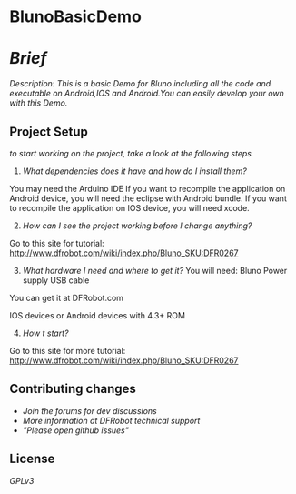BlunoBasicDemo
=======================

# _Brief_


_Description: This is a basic Demo for Bluno including all the code and executable on Android,IOS and Android.You can easily develop your own with this Demo._

## Project Setup

_to start working on the project, take a look at the following steps_ 

1. _What dependencies does it have and how do I install them?_

You may need the Arduino IDE
If you want to recompile the application on Android device, you will need the eclipse with Android bundle.
If you want to recompile the application on IOS device, you will need xcode.

2. _How can I see the project working before I change anything?_

Go to this site for tutorial:
http://www.dfrobot.com/wiki/index.php/Bluno_SKU:DFR0267

3. _What hardware I need and where to get it?_
You will need:
Bluno
Power supply
USB cable

You can get it at
DFRobot.com

IOS devices or Android devices with 4.3+ ROM

4. _How t start?_

Go to this site for more tutorial:
http://www.dfrobot.com/wiki/index.php/Bluno_SKU:DFR0267

## Contributing changes

- _Join the forums for dev discussions_
- _More information at DFRobot technical support_
- _"Please open github issues"_

## License

_GPLv3_
